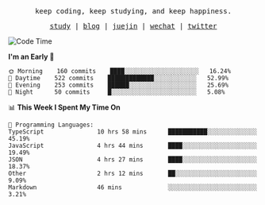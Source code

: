 <p align="center">
  <samp>
    <span>keep coding, keep studying, and keep happiness.</span>
  </samp>
</p>

<p align="center">
  <samp>
    <a href="https://github.com/ouduidui/fe-study">study</a> |
    <a href="https://deweyou.me">blog</a>  |
    <a href="https://juejin.cn/user/4309700183594366">juejin</a> |
    <a href="https://user-images.githubusercontent.com/54696834/165071004-6509e3f2-90c3-448c-9d92-3da42b0c2021.jpeg">wechat</a> |
    <a href="https://twitter.com/ouduidui">twitter</a>
  </samp>
</p>

<!--START_SECTION:waka-->
![Code Time](http://img.shields.io/badge/Code%20Time-2%2C307%20hrs%2011%20mins-blue)

**I'm an Early 🐤** 

```text
🌞 Morning    160 commits    ████░░░░░░░░░░░░░░░░░░░░░   16.24% 
🌆 Daytime    522 commits    █████████████░░░░░░░░░░░░   52.99% 
🌃 Evening    253 commits    ██████░░░░░░░░░░░░░░░░░░░   25.69% 
🌙 Night      50 commits     █░░░░░░░░░░░░░░░░░░░░░░░░   5.08%

```


📊 **This Week I Spent My Time On** 

```text
💬 Programming Languages: 
TypeScript               10 hrs 58 mins      ███████████░░░░░░░░░░░░░░   45.19% 
JavaScript               4 hrs 44 mins       ████░░░░░░░░░░░░░░░░░░░░░   19.49% 
JSON                     4 hrs 27 mins       ████░░░░░░░░░░░░░░░░░░░░░   18.37% 
Other                    2 hrs 12 mins       ██░░░░░░░░░░░░░░░░░░░░░░░   9.09% 
Markdown                 46 mins             ░░░░░░░░░░░░░░░░░░░░░░░░░   3.21%

```


<!--END_SECTION:waka-->

